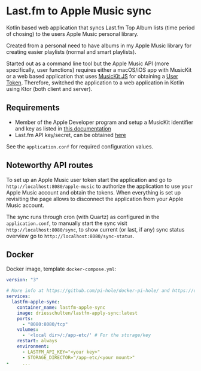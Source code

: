 # Last.fm to Apple Music sync

Kotlin based web application that syncs Last.fm Top Album lists (time period of chosing) to the users Apple Music personal library.

Created from a personal need to have albums in my Apple Music library for creating easier playlists (normal and smart playlists).

Started out as a command line tool but the Apple Music API (more specifically, user functions) requires either a macOS/iOS app with MusicKit or a web based
application that uses [MusicKit JS](https://developer.apple.com/documentation/musickitjs) for obtaining
a [User Token](https://developer.apple.com/documentation/applemusicapi/getting_keys_and_creating_tokens). Therefore, switched the application to a web
application in Kotlin using Ktor (both client and server).

## Requirements

* Member of the Apple Developer program and setup a MusicKit identifier and key as listed
  in [this documentation](https://developer.apple.com/documentation/applemusicapi/getting_keys_and_creating_tokens)
* Last.fm API key/secret, can be obtained [here](https://www.last.fm/api/account/create)

See the `application.conf` for required configuration values.

## Noteworthy API routes

To set up an Apple Music user token start the application and go to `http://localhost:8080/apple-music` to authorize the application to use your Apple Music
account and obtain the tokens. When everything is set up revisiting the page allows to disconnect the application from your Apple Music account.

The sync runs through cron (with Quartz) as configured in the `application.conf`, to manually start the sync visit `http://localhost:8080/sync`, to show
current (or last, if any) sync status overview go to `http://localhost:8080/sync-status`.

## Docker

Docker image, template `docker-compose.yml`:

```yaml
version: "3"

# More info at https://github.com/pi-hole/docker-pi-hole/ and https://docs.pi-hole.net/
services:
  lastfm-apple-sync:
    container_name: lastfm-apple-sync
    image: driesschulten/lastfm-apply-sync:latest
    ports:
      - "8080:8080/tcp"
    volumes:
      - '<local dir>/:/app-etc/' # For the storage/key
    restart: always
    environment:
      - LASTFM_API_KEY="<your key>"
      - STORAGE_DIRECTOR="/app-etc/<your mount>"
-     ...
```